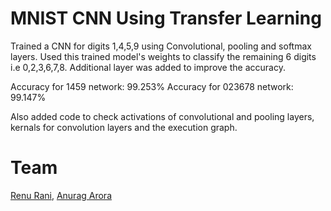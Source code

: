 # MNIST CNN Using Transfer Learning

Trained a CNN for digits 1,4,5,9 using Convolutional, pooling and softmax layers. Used this trained model's weights to classify the remaining 6 digits i.e 0,2,3,6,7,8. Additional layer was added to improve the accuracy.

Accuracy for 1459 network:   99.253%
Accuracy for 023678 network: 99.147%   

Also added code to check activations of convolutional and pooling layers, kernals for convolution layers and the execution graph.

# Team
[Renu Rani](https://github.com/techiepanda), [Anurag Arora](https://github.com/geekyspartan)
